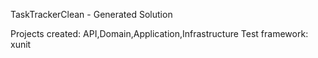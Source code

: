 TaskTrackerClean - Generated Solution

Projects created: API,Domain,Application,Infrastructure
Test framework: xunit

